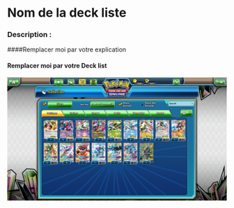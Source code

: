 # Nom de la deck liste



### Description :

####Remplacer moi par votre explication



#### Remplacer moi par votre Deck list



![alt text](exemple.png)
